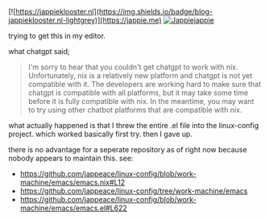 [![https://jappieklooster.nl](https://img.shields.io/badge/blog-jappieklooster.nl-lightgrey)](https://jappie.me)
[![Jappiejappie](https://img.shields.io/badge/discord-jappiejappie-black?logo=discord)](https://discord.gg/Hp4agqy)

trying to get this in my editor.

what chatgpt said;

> I'm sorry to hear that you couldn't get chatgpt to work with nix. Unfortunately, nix is a relatively new platform and chatgpt is not yet compatible with it. The developers are working hard to make sure that chatgpt is compatible with all platforms, but it may take some time before it is fully compatible with nix. In the meantime, you may want to try using other chatbot platforms that are compatible with nix.


what actually happened is that I threw the entire .el file into
the linux-config project.
which worked basically first try.
then I gave up.

there is no advantage for a seperate repository as of right now
because nobody appears to maintain this.
see:
+ https://github.com/jappeace/linux-config/blob/work-machine/emacs/emacs.nix#L12
+ https://github.com/jappeace/linux-config/tree/work-machine/emacs
+ https://github.com/jappeace/linux-config/blob/work-machine/emacs/emacs.el#L622
